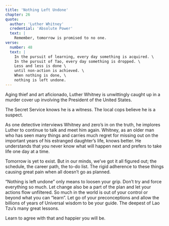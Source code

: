 ```yaml
---
title: 'Nothing Left Undone'
chapter: 26
quote:
  author: 'Luther Whitney'
  credential: 'Absolute Power'
  text: |
    Remember, tomorrow is promised to no one.
verse:
  number: 48
  text: |
    In the pursuit of learning, every day something is acquired. \
    In the pursuit of Tao, every day something is dropped. \
    Less and less is done \
    until non-action is achieved. \
    When nothing is done, \
    nothing is left undone.
---
```


Aging thief and art aficionado,
Luther Whitney is unwittingly caught up in a murder cover up involving the
President of the United States.

The Secret Service knows he is a witness.
The local cops believe he is a suspect.

As one detective interviews Whitney and zero’s in on the truth,
he implores Luther to continue to talk and meet him again.
Whitney, as an older man who has seen many things and carries
much regret for missing out on the important years of his
estranged daughter’s life, knows better.
He understands that you never know what will happen next and prefers
to take life one day at a time.

Tomorrow is yet to exist. But in our minds, we’ve got it all figured out;
the schedule, the career path, the to-do list.
The rigid adherence to these things causing great pain
when all doesn’t go as planned.

“Nothing is left undone” only means to loosen your grip.
Don’t try and force everything so much. Let change also be a part
of the plan and let your actions flow unfiltered.
So much in the world is out of your control or beyond what you can “learn”.
Let go of your preconceptions and allow the billions of years of
Universal wisdom to be your guide.
The deepest of Lao Tzu’s many great lessons.

Learn to agree with that and happier you will be.


